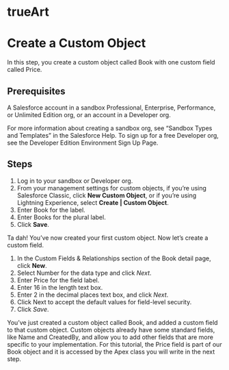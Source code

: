# trueArt
# Create a Custom Object
In this step, you create a custom object called Book with one custom field called Price.
## Prerequisites
A Salesforce account in a sandbox Professional, Enterprise, Performance, or Unlimited Edition org, or an account in a Developer org.

For more information about creating a sandbox org, see “Sandbox Types and Templates” in the Salesforce Help. To sign up for a free Developer org, see the Developer Edition Environment Sign Up Page.

## Steps

1. Log in to your sandbox or Developer org.
2. From your management settings for custom objects, if you’re using Salesforce Classic, click **New Custom Object**, or if you’re using Lightning Experience, select **Create | Custom Object**.
3. Enter Book for the label.
4. Enter Books for the plural label.
5. Click **Save**.
   
Ta dah! You’ve now created your first custom object. Now let’s create a custom field.

1. In the Custom Fields & Relationships section of the Book detail page, click **New**.
2. Select Number for the data type and click *Next*.
3. Enter Price for the field label.
4. Enter 16 in the length text box.
5. Enter 2 in the decimal places text box, and click *Next*.
6. Click Next to accept the default values for field-level security.
7. Click *Save*.

   
You’ve just created a custom object called Book, and added a custom field to that custom object. Custom objects already have some standard fields, like Name and CreatedBy, and allow you to add other fields that are more specific to your implementation. For this tutorial, the Price field is part of our Book object and it is accessed by the Apex class you will write in the next step.
